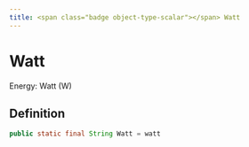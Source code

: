 ```yaml
---
title: <span class="badge object-type-scalar"></span> Watt
---
```

# <span class="badge object-type-scalar"></span> Watt

Energy: Watt (W)

## Definition

```java
public static final String Watt = watt
```
